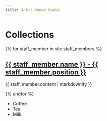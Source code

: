 ```yaml
---
title: Ankit Kumar Gupta
---
```


# Collections

{% for staff_member in site.staff_members %}
  <h2>
    <a href="{{ staff_member.url }}">
      {{ staff_member.name }} - {{ staff_member.position }}
    </a>
  </h2>
  <p>{{ staff_member.content | markdownify }}</p>
{% endfor %}

<ul>
  <li>Coffee</li>
  <li>Tea</li>
  <li>Milk</li>
</ul>

